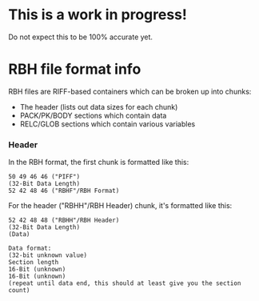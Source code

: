 # This is a work in progress!
Do not expect this to be 100% accurate yet.

# RBH file format info
RBH files are RIFF-based containers which can be broken up into chunks:

- The header (lists out data sizes for each chunk)
- PACK/PK/BODY sections which contain data
- RELC/GLOB sections which contain various variables


### Header
In the RBH format, the first chunk is formatted like this:

```
50 49 46 46 ("PIFF")
(32-Bit Data Length)
52 42 48 46 ("RBHF"/RBH Format)
```

For the header ("RBHH"/RBH Header) chunk, it's formatted like this:
```
52 42 48 48 ("RBHH"/RBH Header)
(32-Bit Data Length)
(Data)

Data format:
(32-bit unknown value)
Section length
16-Bit (unknown)
16-Bit (unknown)
(repeat until data end, this should at least give you the section count)
```
